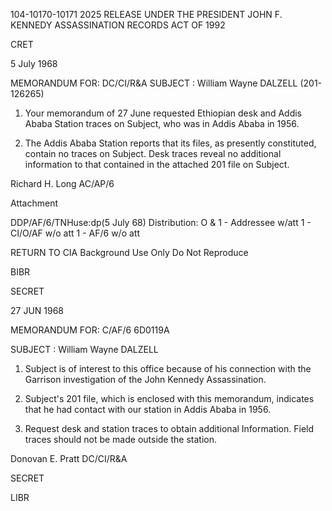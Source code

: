 104-10170-10171 2025 RELEASE UNDER THE PRESIDENT JOHN F. KENNEDY ASSASSINATION RECORDS ACT OF 1992

CRET

5 July 1968

MEMORANDUM FOR: DC/CI/R&A
SUBJECT : William Wayne DALZELL (201-126265)

1. Your memorandum of 27 June requested Ethiopian desk and Addis Ababa Station traces on Subject, who was in Addis Ababa in 1956.

3. The Addis Ababa Station reports that its files, as presently constituted, contain no traces on Subject. Desk traces reveal no additional information to that contained in the attached 201 file on Subject.

Richard H. Long
AC/AP/6

Attachment

DDP/AF/6/TNHuse:dp(5 July 68)
Distribution:
O & 1 - Addressee w/att
1 - CI/O/AF w/o att
1 - AF/6 w/o att

RETURN TO CIA
Background Use Only
Do Not Reproduce

BIBR

SECRET

27 JUN 1968

MEMORANDUM FOR: C/AF/6
6D0119A

SUBJECT : William Wayne DALZELL

1. Subject is of interest to this office because of his connection with the Garrison investigation of the John Kennedy Assassination.

2. Subject's 201 file, which is enclosed with this memorandum, indicates that he had contact with our station in Addis Ababa in 1956.

3. Request desk and station traces to obtain additional Information. Field traces should not be made outside the station.

Donovan E. Pratt
DC/CI/R&A

SECRET

LIBR
